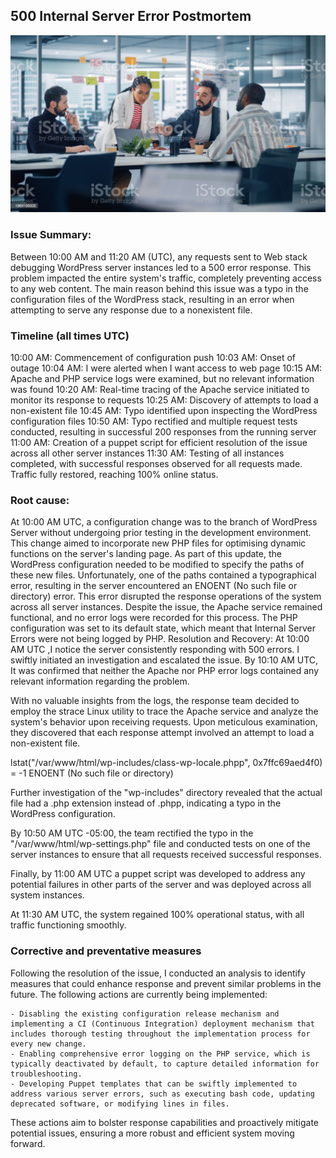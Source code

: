 ## 500 Internal Server Error Postmortem ##
![alt text](https://github.com/Youlman/alx-system_engineering-devops/blob/master/0x19-postmortem/brainstorming.jpg)
### Issue Summary: ###
Between 10:00 AM and 11:20 AM (UTC), any requests sent to Web stack debugging WordPress server instances led to a 500 error response. This problem impacted the entire system's traffic, completely preventing access to any web content. The main reason behind this issue was a typo in the configuration files of the WordPress stack, resulting in an error when attempting to serve any response due to a nonexistent file.

### Timeline (all times UTC) ###
10:00 AM: Commencement of configuration push
10:03 AM: Onset of outage
10:04 AM: I were alerted when I want access to web page
10:15 AM: Apache and PHP service logs were examined, but no relevant information was found
10:20 AM: Real-time tracing of the Apache service initiated to monitor its response to requests
10:25 AM: Discovery of attempts to load a non-existent file
10:45 AM: Typo identified upon inspecting the WordPress configuration files
10:50 AM: Typo rectified and multiple request tests conducted, resulting in successful 200 responses from the running server
11:00 AM: Creation of a puppet script for efficient resolution of the issue across all other server instances
11:30 AM: Testing of all instances completed, with successful responses observed for all requests made. Traffic fully restored, reaching 100% online status.
### Root cause: ###
At 10:00 AM UTC, a configuration change was to the branch of WordPress Server without undergoing prior testing in the development environment. This change aimed to incorporate new PHP files for optimising dynamic functions on the server's landing page. As part of this update, the WordPress configuration needed to be modified to specify the paths of these new files. Unfortunately, one of the paths contained a typographical error, resulting in the server encountered an ENOENT (No such file or directory) error. This error disrupted the response operations of the system across all server instances.
Despite the issue, the Apache service remained functional, and no error logs were recorded for this process. The PHP configuration was set to its default state, which meant that Internal Server Errors were not being logged by PHP.
Resolution and Recovery:
At 10:00 AM UTC ,I notice the server consistently responding with 500 errors. I swiftly initiated an investigation and escalated the issue. By 10:10 AM UTC, It was confirmed that neither the Apache nor PHP error logs contained any relevant information regarding the problem.

With no valuable insights from the logs, the response team decided to employ the strace Linux utility to trace the Apache service and analyze the system's behavior upon receiving requests. Upon meticulous examination, they discovered that each response attempt involved an attempt to load a non-existent file.

lstat("/var/www/html/wp-includes/class-wp-locale.phpp", 0x7ffc69aed4f0) = -1 ENOENT (No such file or directory)

Further investigation of the "wp-includes" directory revealed that the actual file had a .php extension instead of .phpp, indicating a typo in the WordPress configuration.

By 10:50 AM UTC -05:00, the team rectified the typo in the "/var/www/html/wp-settings.php" file and conducted tests on one of the server instances to ensure that all requests received successful responses.

Finally, by 11:00 AM UTC a puppet script was developed to address any potential failures in other parts of the server and was deployed across all system instances.

At 11:30 AM UTC, the system regained 100% operational status, with all traffic functioning smoothly.

### Corrective and preventative measures ###

Following the resolution of the issue, I conducted an analysis to identify measures that could enhance response and prevent similar problems in the future. The following actions are currently being implemented:

	- Disabling the existing configuration release mechanism and implementing a CI (Continuous Integration) deployment mechanism that includes thorough testing throughout the implementation process for every new change.
	- Enabling comprehensive error logging on the PHP service, which is typically deactivated by default, to capture detailed information for troubleshooting.
	- Developing Puppet templates that can be swiftly implemented to address various server errors, such as executing bash code, updating deprecated software, or modifying lines in files.
These actions aim to bolster response capabilities and proactively mitigate potential issues, ensuring a more robust and efficient system moving forward.

